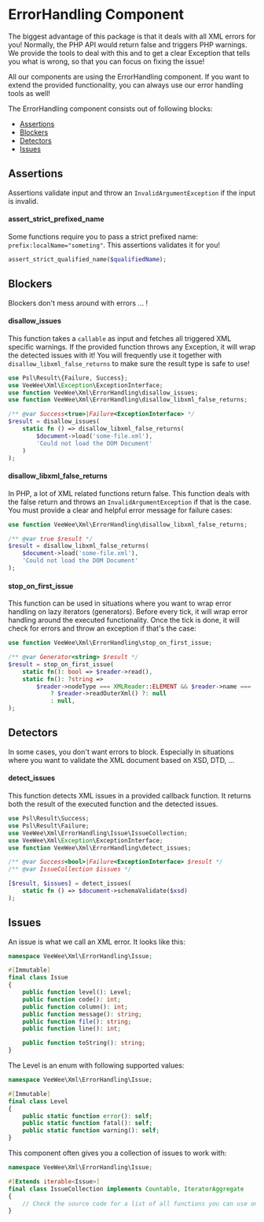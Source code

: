 # ErrorHandling Component

The biggest advantage of this package is that it deals with all XML errors for you!
Normally, the PHP API would return false and triggers PHP warnings.
We provide the tools to deal with this and to get a clear Exception that tells you what is wrong, so that you can focus on fixing the issue! 

All our components are using the ErrorHandling component.
If you want to extend the provided functionality, you can always use our error handling tools as well!

The ErrorHandling component consists out of following blocks:

* [Assertions](#assertions)
* [Blockers](#blockers)
* [Detectors](#detectors)
* [Issues](#issues)


## Assertions

Assertions validate input and throw an `InvalidArgumentException` if the input is invalid.

#### assert_strict_prefixed_name

Some functions require you to pass a strict prefixed name: `prefix:localName="someting"`.
This assertions validates it for you!

```php
assert_strict_qualified_name($qualifiedName);
```

## Blockers

Blockers don't mess around with errors ... !

#### disallow_issues

This function takes a `callable` as input and fetches all triggered XML specific warnings.
If the provided function throws any Exception, it will wrap the detected issues with it!
You will frequently use it together with `disallow_libxml_false_returns` to make sure the result type is safe to use!

```php
use Psl\Result\{Failure, Success};
use VeeWee\Xml\Exception\ExceptionInterface;
use function VeeWee\Xml\ErrorHandling\disallow_issues;
use function VeeWee\Xml\ErrorHandling\disallow_libxml_false_returns;

/** @var Success<true>|Failure<ExceptionInterface> */
$result = disallow_issues(
    static fn () => disallow_libxml_false_returns(
        $document->load('some-file.xml'),
        'Could not load the DOM Document'
    )
);
```

#### disallow_libxml_false_returns

In PHP, a lot of XML related functions return false.
This function deals with the false return and throws an `InvalidArgumentException` if that is the case.
You must provide a clear and helpful error message for failure cases:

```php
use function VeeWee\Xml\ErrorHandling\disallow_libxml_false_returns;

/** @var true $result */
$result = disallow_libxml_false_returns(
    $document->load('some-file.xml'),
    'Could not load the DOM Document'
);
```

#### stop_on_first_issue

This function can be used in situations where you want to wrap error handling on lazy iterators (generators).
Before every tick, it will wrap error handling around the executed functionality.
Once the tick is done, it will check for errors and throw an exception if that's the case:

```php
use function VeeWee\Xml\ErrorHandling\stop_on_first_issue;

/** @var Generator<string> $result */
$result = stop_on_first_issue(
    static fn(): bool => $reader->read(),
    static fn(): ?string =>
        $reader->nodeType === XMLReader::ELEMENT && $reader->name === 'user'
            ? $reader->readOuterXml() ?: null
            : null,
);
```

## Detectors

In some cases, you don't want errors to block.
Especially in situations where you want to validate the XML document based on XSD, DTD, ...

#### detect_issues

This function detects XML issues in a provided callback function.
It returns both the result of the executed function and the detected issues.

```php
use Psl\Result\Success;
use Psl\Result\Failure;
use VeeWee\Xml\ErrorHandling\Issue\IssueCollection;
use VeeWee\Xml\Exception\ExceptionInterface;
use function VeeWee\Xml\ErrorHandling\detect_issues;

/** @var Success<bool>|Failure<ExceptionInterface> $result */
/** @var IssueCollection $issues */

[$result, $issues] = detect_issues(
    static fn () => $document->schemaValidate($xsd)
);
```

## Issues

An issue is what we call an XML error.
It looks like this:

```php
namespace VeeWee\Xml\ErrorHandling\Issue;

#[Immutable]
final class Issue
{
    public function level(): Level;
    public function code(): int;
    public function column(): int;
    public function message(): string;
    public function file(): string;
    public function line(): int;

    public function toString(): string;
}
```

The Level is an enum with following supported values:

```php
namespace VeeWee\Xml\ErrorHandling\Issue;

#[Immutable]
final class Level
{
    public static function error(): self;
    public static function fatal(): self;
    public static function warning(): self;
}
```

This component often gives you a collection of issues to work with:

```php
namespace VeeWee\Xml\ErrorHandling\Issue;

#[Extends iterable<Issue>]
final class IssueCollection implements Countable, IteratorAggregate
{
    // Check the source code for a list of all functions you can use on this collection! 
}
```
